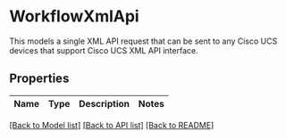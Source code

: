 # WorkflowXmlApi

This models a single XML API request that can be sent to any Cisco UCS devices that support Cisco UCS XML API interface. 
## Properties
Name | Type | Description | Notes
------------ | ------------- | ------------- | -------------

[[Back to Model list]](../README.md#documentation-for-models) [[Back to API list]](../README.md#documentation-for-api-endpoints) [[Back to README]](../README.md)


